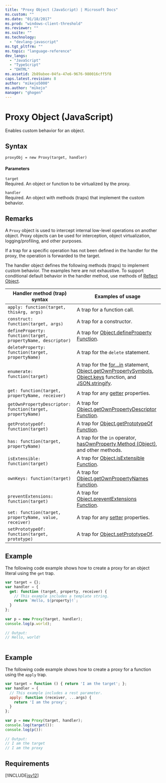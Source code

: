 ```yaml
---
title: "Proxy Object (JavaScript) | Microsoft Docs"
ms.custom: ""
ms.date: "01/18/2017"
ms.prod: "windows-client-threshold"
ms.reviewer: ""
ms.suite: ""
ms.technology: 
  - "devlang-javascript"
ms.tgt_pltfrm: ""
ms.topic: "language-reference"
dev_langs: 
  - "JavaScript"
  - "TypeScript"
  - "DHTML"
ms.assetid: 2b89abee-04fa-47e6-9676-980016cff5f8
caps.latest.revision: 8
author: "mikejo5000"
ms.author: "mikejo"
manager: "ghogen"
---
```

# Proxy Object (JavaScript)
Enables custom behavior for an object.  
  
## Syntax  
  
```  
proxyObj = new Proxy(target, handler)  
```  
  
#### Parameters  
 `target`  
 Required. An object or function to be virtualized by the proxy.  
  
 `handler`  
 Required. An object with methods (traps) that implement the custom behavior.  
  
## Remarks  
 A `Proxy` object is used to intercept internal low-level operations on another object. Proxy objects can be used for interception, object virtualization, logging/profiling, and other purposes.  
  
 If a trap for a specific operation has not been defined in the handler for the proxy, the operation is forwarded to the target.  
  
 The handler object defines the following methods (traps) to implement custom behavior. The examples here are not exhaustive. To support conditional default behavior in the handler method, use methods of [Reflect Object](../../javascript/reference/reflect-object-javascript.md).  
  
|Handler method (trap) syntax|Examples of usage|  
|------------------------------------|-----------------------|  
|`apply: function(target, thisArg, args)`|A trap for a function call.|  
|`construct: function(target, args)`|A trap for a constructor.|  
|`defineProperty: function(target, propertyName, descriptor)`|A trap for [Object.defineProperty Function](../../javascript/reference/object-defineproperty-function-javascript.md).|  
|`deleteProperty: function(target, propertyName)`|A trap for the `delete` statement.|  
|`enumerate: function(target)`|A trap for the [for...in](../../javascript/reference/for-dot-dot-dot-in-statement-javascript.md) statement, [Object.getOwnPropertySymbols](../../javascript/reference/object-getownpropertysymbols-function-javascript.md), [Object.keys](../../javascript/reference/object-keys-function-javascript.md) function, and [JSON.stringify](../../javascript/reference/json-stringify-function-javascript.md).|  
|`get: function(target, propertyName, receiver)`|A trap for any [getter](../../javascript/creating-objects-javascript.md) properties.|  
|`getOwnPropertyDescriptor: function(target, propertyName)`|A trap for [Object.getOwnPropertyDescriptor Function](../../javascript/reference/object-getownpropertydescriptor-function-javascript.md).|  
|`getPrototypeOf: function(target)`|A trap for [Object.getPrototypeOf Function](../../javascript/reference/object-getprototypeof-function-javascript.md).|  
|`has: function(target, propertyName)`|A trap for the `in` operator, [hasOwnProperty Method (Object)](../../javascript/reference/hasownproperty-method-object-javascript.md), and other methods.|  
|`isExtensible: function(target)`|A trap for [Object.isExtensible Function](../../javascript/reference/object-isextensible-function-javascript.md).|  
|`ownKeys: function(target)`|A trap for [Object.getOwnPropertyNames Function](../../javascript/reference/object-getownpropertynames-function-javascript.md).|  
|`preventExtensions: function(target)`|A trap for [Object.preventExtensions Function](../../javascript/reference/object-preventextensions-function-javascript.md).|  
|`set: function(target, propertyName, value, receiver)`|A trap for any [setter](../../javascript/creating-objects-javascript.md) properties.|  
|`setPrototypeOf: function(target, prototype)`|A trap for [Object.setPrototypeOf](../../javascript/reference/object-setprototypeof-function-javascript.md).|  
  
## Example  
 The following code example shows how to create a proxy for an object literal using the `get` trap.  
  
```JavaScript  
var target = {};  
var handler = {  
  get: function (target, property, receiver) {  
    // This example includes a template string.  
    return `Hello, ${property}!`;  
  }  
};  
  
var p = new Proxy(target, handler);  
console.log(p.world);  
  
// Output:  
// Hello, world!  
  
```  
  
## Example  
 The following code example shows how to create a proxy for a function using the `apply` trap.  
  
```JavaScript  
var target = function () { return 'I am the target'; };  
var handler = {  
  // This example includes a rest parameter.  
  apply: function (receiver, ...args) {  
    return 'I am the proxy';  
  }  
};  
  
var p = new Proxy(target, handler);  
console.log(target()):  
console.log(p()):  
  
// Output:  
// I am the target  
// I am the proxy  
```  
  
## Requirements  
 [!INCLUDE[jsv12](../../javascript/reference/includes/jsv12-md.md)]
